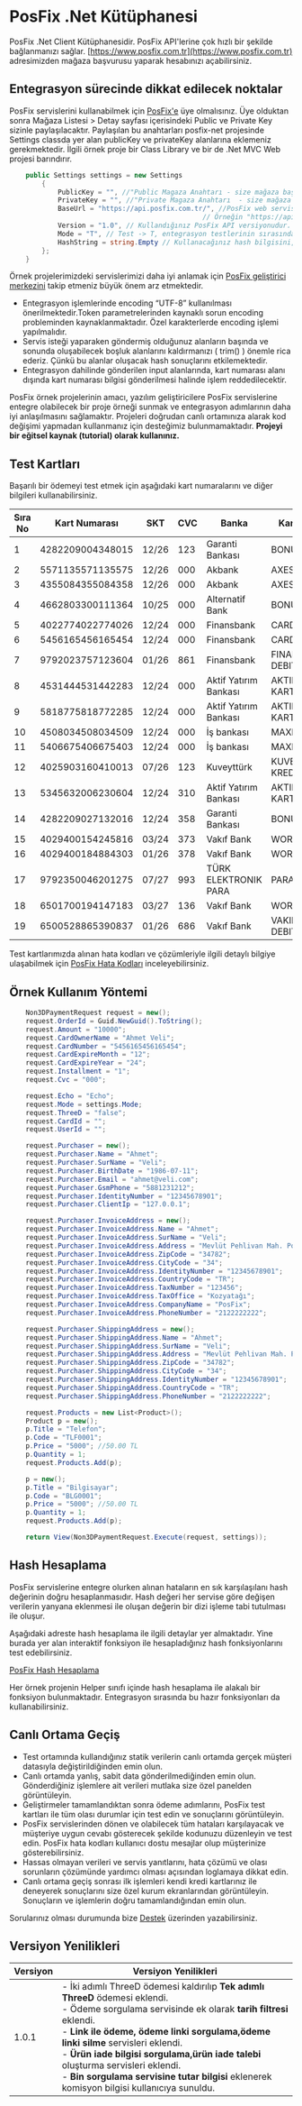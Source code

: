 # PosFix .Net Kütüphanesi

PosFix .Net Client Kütüphanesidir. PosFix API'lerine çok hızlı bir şekilde bağlanmanızı sağlar.
[https://www.posfix.com.tr](https://www.posfix.com.tr) adresimizden mağaza başvurusu yaparak
hesabınızı açabilirsiniz.

## Entegrasyon sürecinde dikkat edilecek noktalar

PosFix servislerini kullanabilmek için [PosFix'e](https://www.posfix.com.tr) üye olmalısınız.
Üye olduktan sonra Mağaza Listesi > Detay sayfası içerisindeki Public ve Private Key sizinle paylaşılacaktır.
Paylaşılan bu anahtarları posfix-net projesinde Settings classda yer alan publicKey ve privateKey alanlarına eklemeniz gerekmektedir.
İlgili örnek proje bir Class Library ve bir de .Net MVC Web projesi barındırır.

```c#
    public Settings settings = new Settings
        {
            PublicKey = "", //"Public Magaza Anahtarı - size mağaza başvurunuz sonucunda gönderilen publik key (açık anahtar) bilgisini kullanınız.",
            PrivateKey = "", //"Private Magaza Anahtarı  - size mağaza başvurunuz sonucunda gönderilen privaye key (gizli anahtar) bilgisini kullanınız.",
            BaseUrl = "https://api.posfix.com.tr/", //PosFix web servisleri API url'lerinin başlangıç bilgisidir. Restful web servis isteklerini takip eden kodlar halinde bulacaksınız.
                                                // Örneğin "https://api.posfix.com.tr/" + "/rest/payment/auth"  = "https://api.posfix.com.tr/rest/payment/auth"
            Version = "1.0", // Kullandığınız PosFix API versiyonudur.
            Mode = "T", // Test -> T, entegrasyon testlerinin sırasında "T" modunu, canlı sisteme entegre olarak ödeme almaya başlamak için ise Prod -> "P" modunu kullanınız.
            HashString = string.Empty // Kullanacağınız hash bilgisini, bağlanmak istediğiniz web servis bilgisine göre doldurulmalıdır. Bu bilgileri Entegrasyon rehberinin ilgili web servise ait bölümde bulabilirsiniz.
        };
    }
```

Örnek projelerimizdeki servislerimizi daha iyi anlamak için [PosFix geliştirici merkezini](http://developer.posfix.com.tr) takip etmeniz büyük önem arz etmektedir.

- Entegrasyon işlemlerinde encoding “UTF-8” kullanılması önerilmektedir.Token parametrelerinden kaynaklı sorun encoding probleminden kaynaklanmaktadır. Özel karakterlerde encoding işlemi yapılmalıdır.
- Servis isteği yaparaken göndermiş olduğunuz alanların başında ve sonunda oluşabilecek boşluk alanlarını kaldırmanızı ( trim() ) önemle rica ederiz. Çünkü bu alanlar oluşacak hash sonuçlarını etkilemektedir.
- Entegrasyon dahilinde gönderilen input alanlarında, kart numarası alanı dışında kart numarası bilgisi gönderilmesi halinde işlem reddedilecektir.

PosFix örnek projelerinin amacı, yazılım geliştiricilere PosFix servislerine entegre olabilecek bir proje örneği sunmak ve entegrasyon adımlarının daha iyi anlaşılmasını sağlamaktır.
Projeleri doğrudan canlı ortamınıza alarak kod değişimi yapmadan kullanmanız için desteğimiz bulunmamaktadır. **Projeyi bir eğitsel kaynak (tutorial) olarak kullanınız.**

## Test Kartları

Başarılı bir ödemeyi test etmek için aşağıdaki kart numaralarını ve diğer bilgileri kullanabilirsiniz.

| Sıra No | Kart Numarası    | SKT   | CVC | Banka                 | Kart Ailesi            |
| ------- | ---------------- | ----- | --- | --------------------- | ---------------------- |
| 1       | 4282209004348015 | 12/26 | 123 | Garanti Bankası       | BONUS                  |
| 2       | 5571135571135575 | 12/26 | 000 | Akbank                | AXESS                  |
| 3       | 4355084355084358 | 12/26 | 000 | Akbank                | AXESS                  |
| 4       | 4662803300111364 | 10/25 | 000 | Alternatif Bank       | BONUS                  |
| 5       | 4022774022774026 | 12/24 | 000 | Finansbank            | CARD FINANS            |
| 6       | 5456165456165454 | 12/24 | 000 | Finansbank            | CARD FINANS            |
| 7       | 9792023757123604 | 01/26 | 861 | Finansbank            | FINANSBANK DEBIT       |
| 8       | 4531444531442283 | 12/24 | 000 | Aktif Yatırım Bankası | AKTIF KREDI KARTI      |
| 9       | 5818775818772285 | 12/24 | 000 | Aktif Yatırım Bankası | AKTIF KREDI KARTI      |
| 10      | 4508034508034509 | 12/24 | 000 | İş bankası            | MAXIMUM                |
| 11      | 5406675406675403 | 12/24 | 000 | İş bankası            | MAXIMUM                |
| 12      | 4025903160410013 | 07/26 | 123 | Kuveyttürk            | KUVEYTTURK KREDI KARTI |
| 13      | 5345632006230604 | 12/24 | 310 | Aktif Yatırım Bankası | AKTIF KREDI KARTI      |
| 14      | 4282209027132016 | 12/24 | 358 | Garanti Bankası       | BONUS                  |
| 15      | 4029400154245816 | 03/24 | 373 | Vakıf Bank            | WORLD                  |
| 16      | 4029400184884303 | 01/26 | 378 | Vakıf Bank            | WORLD                  |
| 17      | 9792350046201275 | 07/27 | 993 | TÜRK ELEKTRONIK PARA  | PARAM KART             |
| 18      | 6501700194147183 | 03/27 | 136 | Vakıf Bank            | WORLD                  |
| 19      | 6500528865390837 | 01/26 | 686 | Vakıf Bank            | VAKIFBANK DEBIT        |

Test kartlarımızda alınan hata kodları ve çözümleriyle ilgili detaylı bilgiye ulaşabilmek için [PosFix Hata Kodları](https://developer.posfix.com.tr/home/ErrorCode) inceleyebilirsiniz.

## Örnek Kullanım Yöntemi

```c#
    Non3DPaymentRequest request = new();
    request.OrderId = Guid.NewGuid().ToString();
    request.Amount = "10000";
    request.CardOwnerName = "Ahmet Veli";
    request.CardNumber = "5456165456165454";
    request.CardExpireMonth = "12";
    request.CardExpireYear = "24";
    request.Installment = "1";
    request.Cvc = "000";

    request.Echo = "Echo";
    request.Mode = settings.Mode;
    request.ThreeD = "false";
    request.CardId = "";
    request.UserId = "";

    request.Purchaser = new();
    request.Purchaser.Name = "Ahmet";
    request.Purchaser.SurName = "Veli";
    request.Purchaser.BirthDate = "1986-07-11";
    request.Purchaser.Email = "ahmet@veli.com";
    request.Purchaser.GsmPhone = "5881231212";
    request.Purchaser.IdentityNumber = "12345678901";
    request.Purchaser.ClientIp = "127.0.0.1";

    request.Purchaser.InvoiceAddress = new();
    request.Purchaser.InvoiceAddress.Name = "Ahmet";
    request.Purchaser.InvoiceAddress.SurName = "Veli";
    request.Purchaser.InvoiceAddress.Address = "Mevlüt Pehlivan Mah. PosFix Plaza Şişli";
    request.Purchaser.InvoiceAddress.ZipCode = "34782";
    request.Purchaser.InvoiceAddress.CityCode = "34";
    request.Purchaser.InvoiceAddress.IdentityNumber = "12345678901";
    request.Purchaser.InvoiceAddress.CountryCode = "TR";
    request.Purchaser.InvoiceAddress.TaxNumber = "123456";
    request.Purchaser.InvoiceAddress.TaxOffice = "Kozyatağı";
    request.Purchaser.InvoiceAddress.CompanyName = "PosFix";
    request.Purchaser.InvoiceAddress.PhoneNumber = "2122222222";

    request.Purchaser.ShippingAddress = new();
    request.Purchaser.ShippingAddress.Name = "Ahmet";
    request.Purchaser.ShippingAddress.SurName = "Veli";
    request.Purchaser.ShippingAddress.Address = "Mevlüt Pehlivan Mah. PosFix Plaza Şişli";
    request.Purchaser.ShippingAddress.ZipCode = "34782";
    request.Purchaser.ShippingAddress.CityCode = "34";
    request.Purchaser.ShippingAddress.IdentityNumber = "12345678901";
    request.Purchaser.ShippingAddress.CountryCode = "TR";
    request.Purchaser.ShippingAddress.PhoneNumber = "2122222222";

    request.Products = new List<Product>();
    Product p = new();
    p.Title = "Telefon";
    p.Code = "TLF0001";
    p.Price = "5000"; //50.00 TL
    p.Quantity = 1;
    request.Products.Add(p);

    p = new();
    p.Title = "Bilgisayar";
    p.Code = "BLG0001";
    p.Price = "5000"; //50.00 TL
    p.Quantity = 1;
    request.Products.Add(p);

    return View(Non3DPaymentRequest.Execute(request, settings));

```

## Hash Hesaplama

PosFix servislerine entegre olurken alınan hataların en sık karşılaşılanı hash değerinin doğru hesaplanmasıdır. Hash değeri her servise göre değişen verilerin yanyana eklenmesi ile oluşan değerin bir dizi işleme tabi tutulması ile oluşur.

Aşağıdaki adreste hash hesaplama ile ilgili detaylar yer almaktadır. Yine burada yer alan interaktif fonksiyon ile hesapladığınız hash fonksiyonlarını test edebilirsiniz.

[PosFix Hash Hesaplama](https://developer.posfix.com.tr/#hashCalculate)

Her örnek projenin Helper sınıfı içinde hash hesaplama ile alakalı bir fonksiyon bulunmaktadır. Entegrasyon sırasında bu hazır fonksiyonları da kullanabilirsiniz.

## Canlı Ortama Geçiş

- Test ortamında kullandığınız statik verilerin canlı ortamda gerçek müşteri datasıyla değiştirildiğinden emin olun.
- Canlı ortamda yanlış, sabit data gönderilmediğinden emin olun. Gönderdiğiniz işlemlere ait verileri mutlaka size özel panelden görüntüleyin.
- Geliştirmeler tamamlandıktan sonra ödeme adımlarını, PosFix test kartları ile tüm olası durumlar için test edin ve sonuçlarını görüntüleyin.
- PosFix servislerinden dönen ve olabilecek tüm hataları karşılayacak ve müşteriye uygun cevabı gösterecek şekilde kodunuzu düzenleyin ve test edin. PosFix hata kodları kullanıcı dostu mesajlar olup müşterinize gösterebilirsiniz.
- Hassas olmayan verileri ve servis yanıtlarını, hata çözümü ve olası sorunların çözümünde yardımcı olması açısından loglamaya dikkat edin.
- Canlı ortama geçiş sonrası ilk işlemleri kendi kredi kartlarınız ile deneyerek sonuçlarını size özel kurum ekranlarından görüntüleyin. Sonuçların ve işlemlerin doğru tamamlandığından emin olun.

Sorularınız olması durumunda bize [Destek](http://developer.posfix.com.tr/Home/Support) üzerinden yazabilirsiniz.

## Versiyon Yenilikleri

| Versiyon | Versiyon Yenilikleri                                                                                                                                                                                                                                                                                                                                                                                                                 |
| -------- | ------------------------------------------------------------------------------------------------------------------------------------------------------------------------------------------------------------------------------------------------------------------------------------------------------------------------------------------------------------------------------------------------------------------------------------ |
| 1.0.1    | - İki adımlı ThreeD ödemesi kaldırılıp **Tek adımlı ThreeD** ödemesi eklendi.<br />- Ödeme sorgulama servisinde ek olarak **tarih filtresi** eklendi.<br />- **Link ile ödeme, ödeme linki sorgulama,ödeme linki silme** servisleri eklendi.<br />- **Ürün iade bilgisi sorgulama,ürün iade talebi** oluşturma servisleri eklendi. <br />- **Bin sorgulama servisine tutar bilgisi** eklenerek komisyon bilgisi kullanıcıya sunuldu. |
